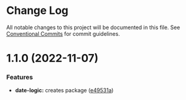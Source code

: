 # Change Log

All notable changes to this project will be documented in this file.
See [Conventional Commits](https://conventionalcommits.org) for commit guidelines.

# 1.1.0 (2022-11-07)


### Features

* **date-logic:** creates package ([e49531a](https://github.com/SouleymaneGit/monorepo/commit/e49531a749e0c07e90a83563c98dbb51d4470620))
